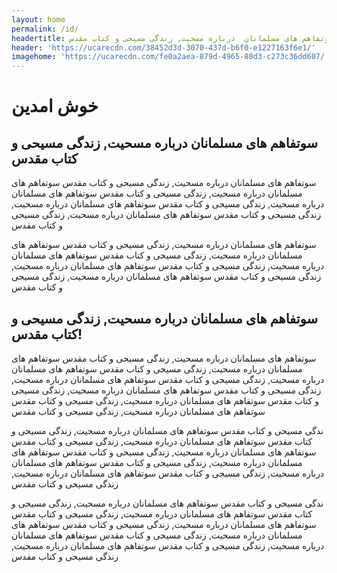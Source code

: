 ```yaml
---
layout: home
permalink: /id/ 
headertitle: سوتفاهم های مسلمانان  درباره مسحیت, زندگی مسیحی و کتاب مقدس
header: 'https://ucarecdn.com/38452d3d-3070-437d-b6f0-e1227163f6e1/'
imagehome: 'https://ucarecdn.com/fe0a2aea-879d-4965-80d3-c273c36dd607/'
---
```


# خوش امدین
## سوتفاهم های مسلمانان  درباره مسحیت, زندگی مسیحی و کتاب مقدس

سوتفاهم های مسلمانان  درباره مسحیت, زندگی مسیحی و کتاب مقدس سوتفاهم های مسلمانان  درباره مسحیت, زندگی مسیحی و کتاب مقدس
سوتفاهم های مسلمانان  درباره مسحیت, زندگی مسیحی و کتاب مقدس سوتفاهم های مسلمانان  درباره مسحیت, زندگی مسیحی و کتاب مقدس سوتفاهم های مسلمانان  درباره مسحیت, زندگی مسیحی و کتاب مقدس

سوتفاهم های مسلمانان  درباره مسحیت, زندگی مسیحی و کتاب مقدس سوتفاهم های مسلمانان  درباره مسحیت, زندگی مسیحی و کتاب مقدس سوتفاهم های مسلمانان  درباره مسحیت, زندگی مسیحی و کتاب مقدس سوتفاهم های مسلمانان  درباره مسحیت, زندگی مسیحی و کتاب مقدس سوتفاهم های مسلمانان  درباره مسحیت, زندگی مسیحی و کتاب مقدس 

## سوتفاهم های مسلمانان  درباره مسحیت, زندگی مسیحی و کتاب مقدس!

سوتفاهم های مسلمانان  درباره مسحیت, زندگی مسیحی و کتاب مقدس سوتفاهم های مسلمانان  درباره مسحیت, زندگی مسیحی و کتاب مقدس سوتفاهم های مسلمانان  درباره مسحیت, زندگی مسیحی و کتاب مقدس سوتفاهم های مسلمانان  درباره مسحیت, زندگی مسیحی و کتاب مقدس سوتفاهم های مسلمانان  درباره مسحیت, زندگی مسیحی و کتاب مقدس سوتفاهم های مسلمانان  درباره مسحیت, زندگی مسیحی و کتاب مقدس  سوتفاهم های مسلمانان  درباره مسحیت, زندگی مسیحی و کتاب مقدس

ندگی مسیحی و کتاب مقدس سوتفاهم های مسلمانان  درباره مسحیت, زندگی مسیحی و کتاب مقدس سوتفاهم های مسلمانان  درباره مسحیت, زندگی مسیحی و کتاب مقدس سوتفاهم های مسلمانان  درباره مسحیت, زندگی مسیحی و کتاب مقدس سوتفاهم های مسلمانان  درباره مسحیت, زندگی مسیحی و کتاب مقدس سوتفاهم های مسلمانان  درباره مسحیت, زندگی مسیحی و کتاب مقدس  سوتفاهم های مسلمانان  درباره مسحیت, زندگی مسیحی و کتاب مقدس

ندگی مسیحی و کتاب مقدس سوتفاهم های مسلمانان  درباره مسحیت, زندگی مسیحی و کتاب مقدس سوتفاهم های مسلمانان  درباره مسحیت, زندگی مسیحی و کتاب مقدس سوتفاهم های مسلمانان  درباره مسحیت, زندگی مسیحی و کتاب مقدس سوتفاهم های مسلمانان  درباره مسحیت, زندگی مسیحی و کتاب مقدس سوتفاهم های مسلمانان  درباره مسحیت, زندگی مسیحی و کتاب مقدس  سوتفاهم های مسلمانان  درباره مسحیت, زندگی مسیحی و کتاب مقدس